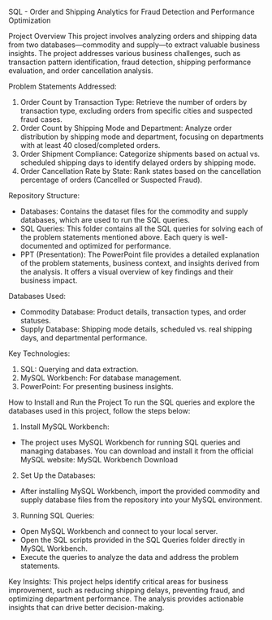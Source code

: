 SQL - Order and Shipping Analytics for Fraud Detection and Performance Optimization

Project Overview
This project involves analyzing orders and shipping data from two databases—commodity and supply—to extract valuable business insights. The project addresses various business challenges, such as transaction pattern identification, fraud detection, shipping performance evaluation, and order cancellation analysis.

Problem Statements Addressed:
1. Order Count by Transaction Type: Retrieve the number of orders by transaction type, excluding orders from specific cities and suspected fraud cases.
2. Order Count by Shipping Mode and Department: Analyze order distribution by shipping mode and department, focusing on departments with at least 40 closed/completed orders.
3. Order Shipment Compliance: Categorize shipments based on actual vs. scheduled shipping days to identify delayed orders by shipping mode.
4. Order Cancellation Rate by State: Rank states based on the cancellation percentage of orders (Cancelled or Suspected Fraud).

Repository Structure:
- Databases: Contains the dataset files for the commodity and supply databases, which are used to run the SQL queries.
- SQL Queries: This folder contains all the SQL queries for solving each of the problem statements mentioned above. Each query is well-documented and optimized for performance.
- PPT (Presentation): The PowerPoint file provides a detailed explanation of the problem statements, business context, and insights derived from the analysis. It offers a visual overview of key findings and their business impact.

Databases Used:
- Commodity Database: Product details, transaction types, and order statuses.
- Supply Database: Shipping mode details, scheduled vs. real shipping days, and departmental performance.

Key Technologies:
1. SQL: Querying and data extraction.
2. MySQL Workbench: For database management.
3. PowerPoint: For presenting business insights.


How to Install and Run the Project
To run the SQL queries and explore the databases used in this project, follow the steps below:

1. Install MySQL Workbench:
- The project uses MySQL Workbench for running SQL queries and managing databases. You can download and install it from the official MySQL website:
MySQL Workbench Download

2. Set Up the Databases:
- After installing MySQL Workbench, import the provided commodity and supply database files from the repository into your MySQL environment.

3. Running SQL Queries:
- Open MySQL Workbench and connect to your local server.
- Open the SQL scripts provided in the SQL Queries folder directly in MySQL Workbench.
- Execute the queries to analyze the data and address the problem statements.

Key Insights:
This project helps identify critical areas for business improvement, such as reducing shipping delays, preventing fraud, and optimizing department performance. The analysis provides actionable insights that can drive better decision-making.
